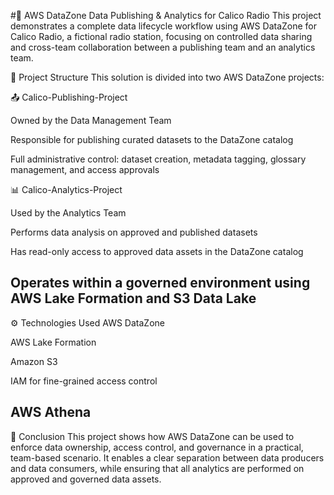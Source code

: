 #📡 AWS DataZone Data Publishing & Analytics for Calico Radio
This project demonstrates a complete data lifecycle workflow using AWS DataZone for Calico Radio, a fictional radio station, focusing on controlled data sharing and cross-team collaboration between a publishing team and an analytics team.

📁 Project Structure
This solution is divided into two AWS DataZone projects:

📤 Calico-Publishing-Project

Owned by the Data Management Team

Responsible for publishing curated datasets to the DataZone catalog

Full administrative control: dataset creation, metadata tagging, glossary management, and access approvals

📊 Calico-Analytics-Project

Used by the Analytics Team

Performs data analysis on approved and published datasets

Has read-only access to approved data assets in the DataZone catalog

Operates within a governed environment using AWS Lake Formation and S3 Data Lake
---------------------------------------------------------------------------------
⚙️ Technologies Used
AWS DataZone

AWS Lake Formation

Amazon S3

IAM for fine-grained access control

AWS Athena
---------------------------------------------------------------------------------
📝 Conclusion
This project shows how AWS DataZone can be used to enforce data ownership, access control, and governance in a practical, team-based scenario. It enables a clear separation between data producers and data consumers, while ensuring that all analytics are performed on approved and governed data assets.
